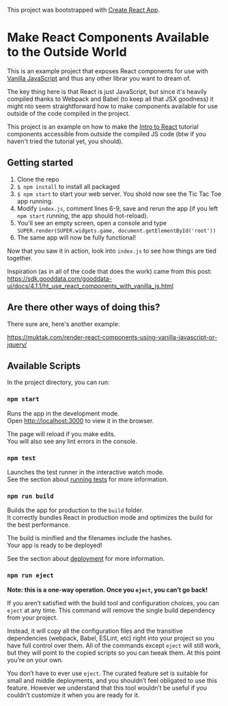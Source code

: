 This project was bootstrapped with [Create React App](https://github.com/facebook/create-react-app).

# Make React Components Available to the Outside World

This is an example project that exposes React components for use with [Vanilla JavaScript](https://stackoverflow.com/questions/20435653/what-is-vanillajs) and thus any other librar you want to dream of.

The key thing here is that React is just JavaScript, but since it's heavily compiled thanks to Webpack and Babel (to keep all that JSX goodness) it might nto seem straightforward how to make components available for use outside of the code compiled in the project.

This project is an example on how to make the [Intro to React](https://reactjs.org/tutorial/tutorial.html) tutorial components accessible from outside the compiled JS code (btw if you haven't tried the tutorial yet, you should). 

## Getting started

1. Clone the repo
2. `$ npm install` to install all packaged
3. `$ npm start` to start your web server. You shold now see the Tic Tac Toe app running.
4. Modify `index.js`, comment lines 6-9, save and rerun the app (if you left `npm start` running, the app should hot-reload).
5. You'll see an empty screen, open a console and type `SUPER.render(SUPER.widgets.game, document.getElementById('root'))`
6. The same app will now be fully functional!

Now that you saw it in action, look into `index.js` to see how things are tied together.

Inspiration (as in all of the code that does the work) came from this post:
https://sdk.gooddata.com/gooddata-ui/docs/4.1.1/ht_use_react_components_with_vanilla_js.html

## Are there other ways of doing this?

There sure are, here's another example:

https://muktak.com/render-react-components-using-vanilla-javascript-or-jquery/

## Available Scripts

In the project directory, you can run:

### `npm start`

Runs the app in the development mode.<br />
Open [http://localhost:3000](http://localhost:3000) to view it in the browser.

The page will reload if you make edits.<br />
You will also see any lint errors in the console.

### `npm test`

Launches the test runner in the interactive watch mode.<br />
See the section about [running tests](https://facebook.github.io/create-react-app/docs/running-tests) for more information.

### `npm run build`

Builds the app for production to the `build` folder.<br />
It correctly bundles React in production mode and optimizes the build for the best performance.

The build is minified and the filenames include the hashes.<br />
Your app is ready to be deployed!

See the section about [deployment](https://facebook.github.io/create-react-app/docs/deployment) for more information.

### `npm run eject`

**Note: this is a one-way operation. Once you `eject`, you can’t go back!**

If you aren’t satisfied with the build tool and configuration choices, you can `eject` at any time. This command will remove the single build dependency from your project.

Instead, it will copy all the configuration files and the transitive dependencies (webpack, Babel, ESLint, etc) right into your project so you have full control over them. All of the commands except `eject` will still work, but they will point to the copied scripts so you can tweak them. At this point you’re on your own.

You don’t have to ever use `eject`. The curated feature set is suitable for small and middle deployments, and you shouldn’t feel obligated to use this feature. However we understand that this tool wouldn’t be useful if you couldn’t customize it when you are ready for it.
